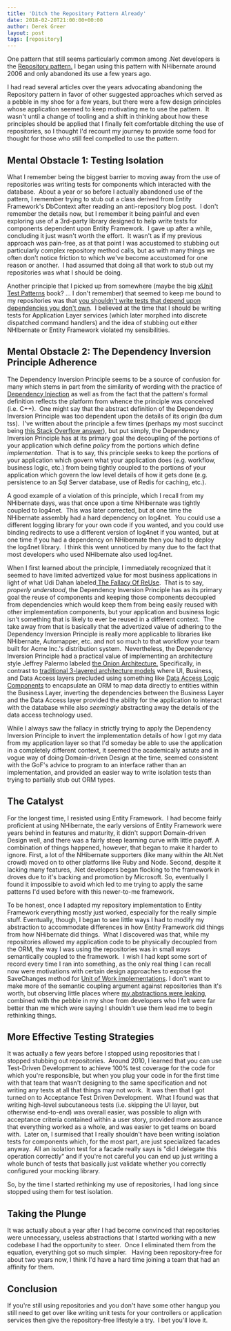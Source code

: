 ```yaml
---
title: 'Ditch the Repository Pattern Already'
date: 2018-02-20T21:00:00+00:00
author: Derek Greer
layout: post
tags: [repository]
---
```


One pattern that still seems particularly common among .Net developers is the <a href="https://martinfowler.com/eaaCatalog/repository.html">Repository pattern.</a> 
I began using this pattern with NHibernate around 2006 and only abandoned its use a few years ago.

I had read several articles over the years advocating abandoning the Repository
pattern in favor of other suggested approaches which served as a pebble in my
shoe for a few years, but there were a few design principles whose application
seemed to keep motivating me to use the pattern.  It wasn't until a change of
tooling and a shift in thinking about how these principles should be applied
that I finally felt comfortable ditching the use of repositories, so I thought
I'd recount my journey to provide some food for thought for those who still
feel compelled to use the pattern.

## Mental Obstacle 1: Testing Isolation

What I remember being the biggest barrier to moving away from the use of repositories was writing
tests for components which interacted with the database.  About a year or so
before I actually abandoned use of the pattern, I remember trying to stub out a
class derived from Entity Framework's DbContext after reading an
anti-repository blog post.  I don't remember the details now, but I remember it
being painful and even exploring use of a 3rd-party library designed to help
write tests for components dependent upon Entity Framework.  I gave up after a while,
concluding it just wasn't worth the effort.  It wasn't as if my previous
approach was pain-free, as at that point I was accustomed to stubbing out
particularly complex repository method calls, but as with many things we often
don't notice friction to which we've become accustomed for one reason or
another.  I had assumed that doing all that work to stub out my repositories
was what I should be doing.

Another principle that I picked up from somewhere (maybe the big <a
href="http://xunitpatterns.com/">xUnit Test Patterns</a> book? ... I don't remember) that seemed to keep me bound to my repositories was
that <a href="http://aspiringcraftsman.com/2012/04/01/tdd-best-practices-dont-mock-others/">you shouldn't write tests that depend upon dependencies you
don't own</a>.  I believed at the time that I should
be writing tests for Application Layer services (which later morphed into
discrete dispatched command handlers) and the idea of stubbing out either
NHIbernate or Entity Framework violated my sensibilities.

## Mental Obstacle 2: The Dependency Inversion Principle Adherence

The Dependency Inversion Principle seems to be a source of confusion for many which
stems in part from the similarity of wording with the practice of
<a href="https://lostechies.com/derickbailey/2011/09/22/dependency-injection-is-not-the-same-as-the-dependency-inversion-principle/">Dependency Injection</a>
 as well as from the fact that the pattern's formal definition
reflects the platform from whence the principle was conceived (i.e. C++).  One
might say that the abstract definition of the Dependency Inversion Principle
was too dependent upon the details of its origin (ba dum tss).  I've written
about the principle a few times (perhaps my most succinct being
<a href="https://stackoverflow.com/a/1113937/1219618">this Stack Overflow answer</a>),
but put simply, the Dependency Inversion Principle has at its
primary goal the decoupling of the portions of your application which define <i>policy</i>
from the portions which define <i>implementation</i>.  That is to say, this
principle seeks to keep the portions of your application which govern what your
application does (e.g. workflow, business logic, etc.) from being tightly
coupled to the portions of your application which govern the low level details
of how it gets done (e.g. persistence to an Sql Server database, use of Redis
for caching, etc.).

A good example of a violation of this principle, which I recall from my NHibernate
days, was that once upon a time NHibernate was tightly coupled to log4net. 
This was later corrected, but at one time the NHibernate assembly had a hard
dependency on log4net.  You could use a different logging library for your own
code if you wanted, and you could use binding redirects to use a different
version of log4net if you wanted, but at one time if you had a dependency on
NHibernate then you had to deploy the log4net library.  I think this went
unnoticed by many due to the fact that most developers who used NHibernate also
used log4net.

When I first learned about the principle, I immediately recognized that it seemed to
have limited advertized value for most business applications in light of what
Udi Dahan labeled<a href="http://udidahan.com/2009/06/07/the-fallacy-of-reuse/">
The Fallacy Of ReUse</a>.  That is to say, <i>properly understood</i>, the Dependency
Inversion Principle has as its primary goal the reuse of components and keeping
those components decoupled from dependencies which would keep them from being
easily reused with other implementation components, but your application and
business logic isn't something that is likely to ever be reused in a different
context.  The take away from that is basically that the advertized value of
adhering to the Dependency Inversion Principle is really more applicable to
libraries like NHibernate, Automapper, etc. and not so much to that workflow
your team built for Acme Inc.'s distribution system.  Nevertheless, the
Dependency Inversion Principle had a practical value of implementing an
architecture style Jeffrey Palermo labeled 
<a href="http://jeffreypalermo.com/blog/the-onion-architecture-part-1/">the Onion Architecture.</a>
Specifically, in contrast to <a href="https://msdn.microsoft.com/en-us/library/ff650258.aspx">
traditional 3-layered architecture models</a>
where UI, Business, and Data Access layers precluded using
something like
<a href="https://msdn.microsoft.com/en-us/library/ff648105.aspx?f=255&amp;MSPPError=-2147217396">Data Access Logic Components</a>
to encapsulate an ORM to map data directly to entities within
the Business Layer, inverting the dependencies between the Business Layer and
the Data Access layer provided the ability for the application to interact with
the database while also <i>seemingly </i>abstracting away the details of the
data access technology used.

While I always saw the fallacy in strictly trying to apply the Dependency Inversion
Principle to invert the implementation details of how I got my data from my
application layer so that I'd someday be able to use the application in a
completely different context, it seemed the academically astute and in vogue
way of doing Domain-driven Design at the time, seemed consistent with the GoF's
advice to program to an interface rather than an implementation, and provided
an easier way to write isolation tests than trying to partially stub out ORM
types.


## The Catalyst

For the longest time, I resisted using Entity Framework.  I had become fairly
proficient at using NHibernate, the early versions of Entity Framework were years behind in features and
maturity, it didn't support Domain-driven Design well, and there was a fairly steep learning curve
with little payoff.  A combination of things happened, however, that began to make it harder to ignore.
First, a lot of the NHibernate supporters (like many within the Alt.Net
crowd) moved on to other platforms like Ruby and Node.  Second, despite it lacking many features,
.Net developers began flocking to the framework in droves due to it's backing and promotion by Microsoft.
So, eventually I found it impossible to avoid which led to me trying to apply
the same patterns I'd used before with this newer-to-me framework.

To be honest, once I adapted my repository implementation to Entity Framework
everything mostly just worked, especially for the really simple stuff.
Eventually, though, I began to see little ways I had to modify my abstraction
to accommodate differences in how Entity Framework did things from how
NHibernate did things.  What I discovered was that, while my repositories
allowed my application code to be physically decoupled from the ORM, the way I
was using the repositories was in small ways semantically coupled to the
framework.  I wish I had kept some sort of record every time I ran into
something, as the only real thing I can recall now were motivations with
certain design approaches to expose the SaveChanges method for
<a href="https://lostechies.com/derekgreer/2015/11/01/survey-of-entity-framework-unit-of-work-patterns/">
Unit of Work implementations</a>.
I don't want to make more of the semantic coupling argument
against repositories than it's worth, but observing little places where
<a href="https://www.joelonsoftware.com/2002/11/11/the-law-of-leaky-abstractions/">my abstractions were leaking</a>,
combined with the pebble in my shoe from developers who I felt
were far better than me which were saying I shouldn't use them lead me to begin
rethinking things.

## More Effective Testing Strategies

It was actually a few years before I stopped using repositories that I stopped
stubbing out repositories.  Around 2010, I learned that you can use Test-Driven
Development to achieve 100% test coverage for the code for which you're
responsible, but when you plug your code in for the first time with that team
that wasn't designing to the same specification and not writing any tests at
all that things may not work.  It was then that I got turned on to Acceptance
Test Driven Development.  What I found was that writing high-level subcutaneous
tests (i.e. skipping the UI layer, but otherwise end-to-end) was overall
easier, was possible to align with acceptance criteria contained within a user
story, provided more assurance that everything worked as a whole, and was
easier to get teams on board with.  Later on, I surmised that I really
shouldn't have been writing isolation tests for components which, for the most
part, are just specialized facades anyway.  All an isolation test for a facade
really says is "did I delegate this operation correctly" and if you're not
careful you can end up just writing a whole bunch of tests that basically just
validate whether you correctly configured your mocking library.


So, by the time I started rethinking my use of repositories, I had long since stopped
using them for test isolation.

## Taking the Plunge
It was actually about a year after I had become convinced that
repositories were unnecessary, useless abstractions that I started working with
a new codebase I had the opportunity to steer.  Once I eliminated them from the
equation, everything got so much simpler.   Having been repository-free for
about two years now, I think I'd have a hard time joining a team that had an
affinity for them.

## Conclusion
 If you're still using repositories and you don't have some
other hangup you still need to get over like writing unit tests for your
controllers or application services then give the repository-free lifestyle a
try.  I bet you'll love it.


